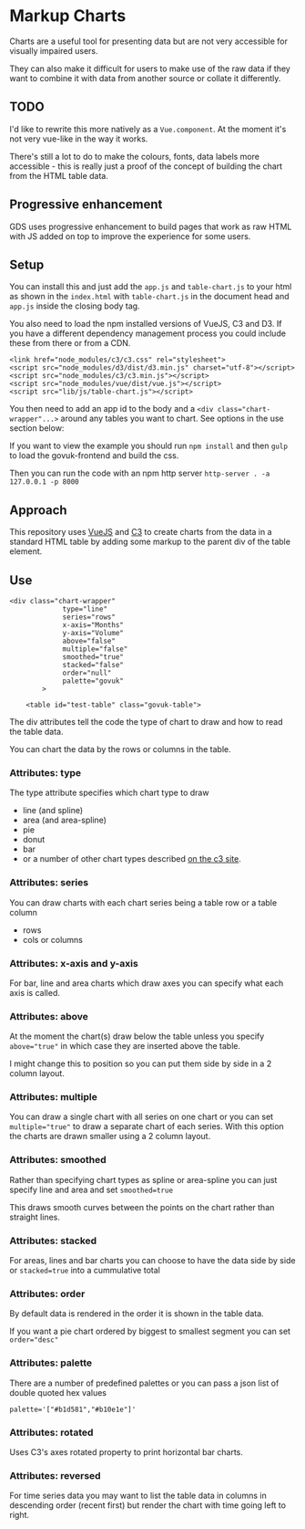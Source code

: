 # Markup Charts

Charts are a useful tool for presenting data but are not very 
accessible for visually impaired users. 

They can also make it difficult for users to make use of the raw 
data if they want to combine it with data from another source or 
collate it differently. 

## TODO 

I'd like to rewrite this more natively as a `Vue.component`. At 
the moment it's not very vue-like in the way it works.  

There's still a lot to do to make the colours, fonts, data labels
more accessible - this is really just a proof of the concept of 
building the chart from the HTML table data. 

## Progressive enhancement

GDS uses progressive enhancement to build pages that work as raw 
HTML with JS added on top to improve the experience for some users. 

## Setup

You can install this and just add the `app.js` and 
`table-chart.js` to your html as shown in the `index.html` 
with `table-chart.js` in the document head and `app.js` inside 
the closing body tag. 

You also need to load the npm installed versions of VueJS, C3 and 
D3. If you have a different dependency management process you
could include these from there or from a CDN.  

```
<link href="node_modules/c3/c3.css" rel="stylesheet">
<script src="node_modules/d3/dist/d3.min.js" charset="utf-8"></script>
<script src="node_modules/c3/c3.min.js"></script>
<script src="node_modules/vue/dist/vue.js"></script>
<script src="lib/js/table-chart.js"></script>
```

You then need to add an app id to the body and a 
`<div class="chart-wrapper"...>` around any tables you want to
chart. See options in the use section below:

If you want to view the example you should run 
`npm install` and then 
`gulp` to load the govuk-frontend and build the css. 

Then you can run the code with an npm http server 
`http-server . -a 127.0.0.1 -p 8000`

## Approach

This repository uses [VueJS](https://vuejs.org/) and [C3](https://c3js.org/) 
to create charts from the data in a standard HTML table by adding 
some markup to the parent div of the table element.

## Use
```
<div class="chart-wrapper"
             type="line"
             series="rows"
             x-axis="Months"
             y-axis="Volume"
             above="false"
             multiple="false"
             smoothed="true"
             stacked="false"
             order="null"
             palette="govuk"
        >
    
    <table id="test-table" class="govuk-table">
```

The div attributes tell the code the type of chart to draw and 
how to read the table data. 

You can chart the data by the rows or columns in the table.  

### Attributes: type
The type attribute specifies which chart type to draw
* line (and spline)
* area (and area-spline)
* pie
* donut 
* bar 
* or a number of other chart types described 
[on the c3 site](https://c3js.org/examples.html).

### Attributes: series
You can draw charts with each chart series being a table row 
or a table column
* rows 
* cols or columns

### Attributes: x-axis and y-axis 
For bar, line and area charts which draw axes you can specify 
what each axis is called. 

### Attributes: above 
At the moment the chart(s) draw below the table unless you 
specify `above="true"` in which case they are inserted above
the table. 

I might change this to position so you can put them side by side 
in a 2 column layout. 

### Attributes: multiple 
You can draw a single chart with all series on one chart or you 
can set `multiple="true"` to draw a separate chart of each 
series. With this option the charts are drawn smaller using a 
2 column layout. 

### Attributes: smoothed 
Rather than specifying chart types as spline or area-spline you 
can just specify line and area and set `smoothed=true`

This draws smooth curves between the points on the chart rather 
than straight lines. 

### Attributes: stacked 
For areas, lines and bar charts you can choose to have the data 
side by side or `stacked=true` into a cummulative total

### Attributes: order 
By default data is rendered in the order it is shown in the 
table data. 

If you want a pie chart ordered by biggest to smallest segment 
you can set `order="desc"` 

### Attributes: palette 
There are a number of predefined palettes or you can pass a 
json list of double quoted hex values 
```
palette='["#b1d581","#b10e1e"]'
```

### Attributes: rotated 
Uses C3's axes rotated property to print horizontal bar charts.

### Attributes: reversed
For time series data you may want to list the
table data in columns in descending order (recent first)
but render the chart with time going left to right.

 